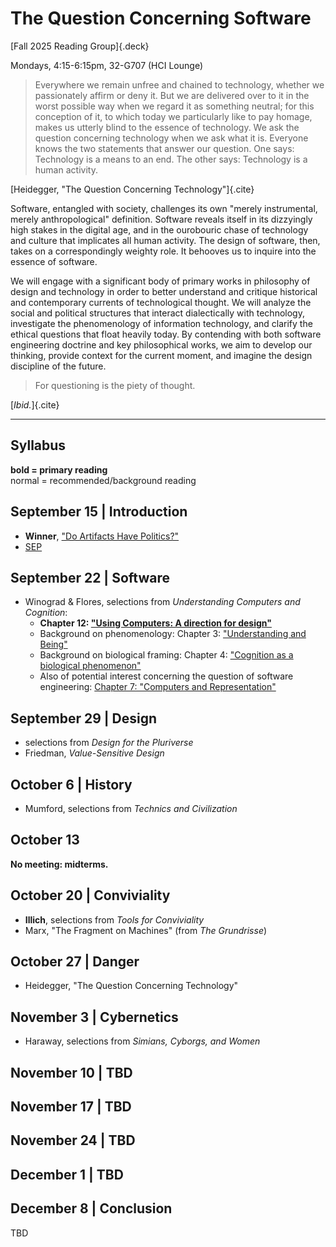 # The Question Concerning Software
[Fall 2025 Reading Group]{.deck}
<title>Reading Group: The Question Concerning Software</title>

Mondays, 4:15-6:15pm, 32-G707 (HCI Lounge)

> Everywhere we remain unfree and chained to technology, whether we
> passionately affirm or deny it. But we are delivered over to it in the worst
> possible way when we regard it as something neutral; for this conception of
> it, to which today we particularly like to pay homage, makes us utterly blind
> to the essence of technology.
> We ask the question concerning technology when we ask what it is. Everyone
> knows the two statements that answer our question. One says: Technology is a
> means to an end. The other says: Technology is a human activity.

[Heidegger, "The Question Concerning Technology"]{.cite}

Software, entangled with society, challenges its own "merely instrumental,
merely anthropological" definition. Software reveals itself in its dizzyingly high
stakes in the digital age, and in the ourobouric chase of technology and
culture that implicates all human activity. The design of software, then, takes
on a correspondingly weighty role. It behooves us to inquire into the essence of
software.

We will engage with a significant body of primary works in philosophy of design
and technology in order to better understand and critique historical and
contemporary currents of technological thought.
We will analyze the social and political structures that interact dialectically with
technology, investigate the phenomenology of information technology,
and clarify the ethical questions that float heavily today.
By contending with both software engineering doctrine and key philosophical
works, we aim to develop our thinking, provide context for the current moment,
and imagine the design discipline of the future.

> For questioning is the piety of thought.

[_Ibid._]{.cite}

---

## Syllabus
**bold = primary reading**\
normal = recommended/background reading

## September 15 | Introduction
- **Winner**, ["Do Artifacts Have Politics?"](/assets/question/winner.pdf)
- [SEP](https://plato.stanford.edu/entries/technology/)

## September 22 | Software
- Winograd & Flores, selections from _Understanding Computers and Cognition_:
  - **Chapter 12: ["Using Computers: A direction for design"](/assets/question/winograd-ch12.pdf)**
  - Background on phenomenology: Chapter 3: ["Understanding and Being"](/assets/question/winograd-ch3.pdf)
  - Background on biological framing: Chapter 4: ["Cognition as a biological phenomenon"](/assets/question/winograd-ch4.pdf)
  - Also of potential interest concerning the question of software engineering: [Chapter 7: "Computers and Representation"](/assets/question/winograd-ch7.pdf)

## September 29 | Design
- selections from _Design for the Pluriverse_
- Friedman, _Value-Sensitive Design_

## October 6 | History
- Mumford, selections from _Technics and Civilization_

## October 13
**No meeting: midterms.**

## October 20 | Conviviality
- **Illich**, selections from _Tools for Conviviality_
- Marx, "The Fragment on Machines" (from _The Grundrisse_)

## October 27 | Danger
- Heidegger, "The Question Concerning Technology"

## November 3 | Cybernetics
- Haraway, selections from _Simians, Cyborgs, and Women_

## November 10 | TBD
## November 17 | TBD
## November 24 | TBD
## December 1 | TBD
## December 8 | Conclusion <!-- Dystopia -->
TBD
<!-- Huxley -->
